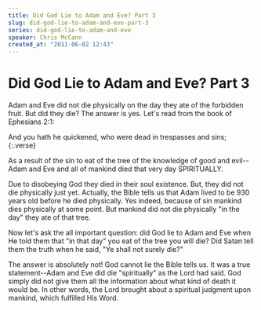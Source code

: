```yaml
---
title: Did God Lie to Adam and Eve? Part 3
slug: did-god-lie-to-adam-and-eve-part-3
series: did-god-lie-to-adam-and-eve
speaker: Chris McCann
created_at: "2011-06-02 12:43"
---
```

# Did God Lie to Adam and Eve? Part 3

Adam and Eve did not die physically on the day they ate of the forbidden fruit.
But did they die? The answer is yes. Let's read from the book of Ephesians
2:1:

And you hath he quickened, who were dead in trespasses and sins;
{:.verse}

As a result of the sin to eat of the tree of the knowledge of good and
evil--Adam and Eve and all of mankind died that very day SPIRITUALLY.

Due to disobeying God they died in their soul existence. But, they did not die
physically just yet. Actually, the Bible tells us that Adam lived to be 930
years old before he died physically. Yes indeed, because of sin mankind dies
physically at some point. But mankind did not die physically "in the day" they
ate of that tree.

Now let's ask the all important question: did God lie to Adam and Eve when 
He told them that "in that day" you eat of the tree you will die? Did Satan 
tell them the truth when he said, "Ye shall not surely die?"

The answer is absolutely not! God cannot lie the Bible tells us. It was a true
statement--Adam and Eve did die "spiritually" as the Lord had said. God simply
did not give them all the information about what kind of death it would be. In
other words, the Lord brought about a spiritual judgment upon mankind, which
fulfilled His Word.

